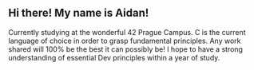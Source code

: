 ## Hi there! My name is Aidan!

Currently studying at the wonderful 42 Prague Campus.
C is the current language of choice in order to grasp fundamental principles.
Any work shared will 100% be the best it can possibly be!
I hope to have a strong understanding of essential Dev principles within a year of study.
